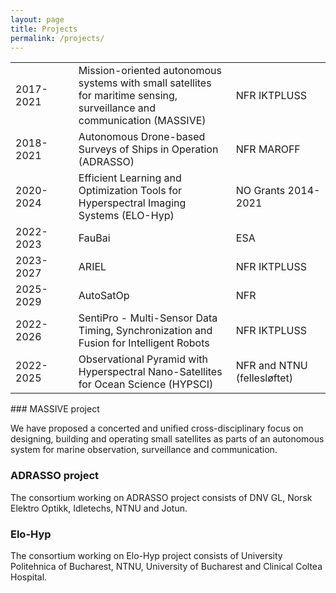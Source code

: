 ```yaml
---
layout: page
title: Projects
permalink: /projects/
---
```


<table>
<colgroup>
<col width="20%" />
<col width="50%" />
<col width="30%" />
</colgroup>
<tr>
<td markdown="span"> 2017-2021  </td>
<td markdown="span"> Mission-oriented autonomous systems with small satellites for maritime sensing, surveillance and communication (MASSIVE)  </td>
<td markdown="span">  NFR IKTPLUSS</td>
</tr>
<tr>
<td markdown="span"> 2018-2021</td>
<td markdown="span"> Autonomous Drone-based Surveys of Ships in Operation (ADRASSO)</td>
<td markdown="span">  NFR MAROFF</td>
</tr>
<tr>
<td markdown="span"> 2020-2024</td>
<td markdown="span"> Efficient Learning and Optimization Tools for Hyperspectral Imaging Systems (ELO-Hyp)</td>
<td markdown="span"> NO Grants 2014-2021</td>
</tr>
<tr>
<td markdown="span"> 2022-2023  </td>
<td markdown="span"> FauBai  </td>
<td markdown="span">  ESA</td>
</tr>
<tr>
<td markdown="span"> 2023-2027  </td>
<td markdown="span"> ARIEL  </td>
<td markdown="span">  NFR IKTPLUSS</td>
</tr>
<tr>
<td markdown="span"> 2025-2029  </td>
<td markdown="span"> AutoSatOp  </td>
<td markdown="span">  NFR </td>
</tr>
<tr>
<td markdown="span"> 2022-2026  </td>
<td markdown="span">   SentiPro - Multi-Sensor Data Timing, Synchronization and Fusion for Intelligent Robots  </td>
<td markdown="span">  NFR IKTPLUSS</td>
</tr>
<tr>
<td markdown="span"> 2022-2025  </td>
<td markdown="span">   Observational Pyramid with Hyperspectral Nano-Satellites for Ocean Science (HYPSCI) </td>
<td markdown="span">  NFR and NTNU (fellesløftet)</td>
</tr>
</table>
### MASSIVE project

We have proposed a concerted and unified cross-disciplinary focus on designing, building and operating small satellites as parts of an autonomous system for marine observation, surveillance and communication. 

### ADRASSO project

The  consortium working on ADRASSO project consists of DNV GL, Norsk Elektro Optikk, Idletechs, NTNU  and Jotun.

### Elo-Hyp

The  consortium working on Elo-Hyp project consists of  University Politehnica of Bucharest, NTNU, University of Bucharest and Clinical Coltea Hospital.
